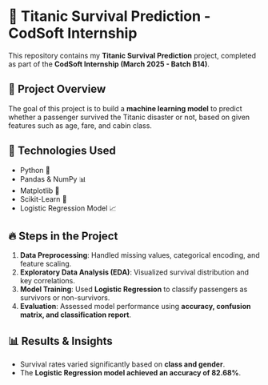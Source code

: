 # 🚢 Titanic Survival Prediction - CodSoft Internship

This repository contains my **Titanic Survival Prediction** project, completed as part of the **CodSoft Internship (March 2025 - Batch B14)**.

## 📌 Project Overview
The goal of this project is to build a **machine learning model** to predict whether a passenger survived the Titanic disaster or not, based on given features such as age, fare, and cabin class.

## 🚀 Technologies Used
- Python 🐍
- Pandas & NumPy 📊
- Matplotlib 🎨
- Scikit-Learn 🤖
- Logistic Regression Model 📈

## 🔥 Steps in the Project
1. **Data Preprocessing**: Handled missing values, categorical encoding, and feature scaling.
2. **Exploratory Data Analysis (EDA)**: Visualized survival distribution and key correlations.
3. **Model Training**: Used **Logistic Regression** to classify passengers as survivors or non-survivors.
4. **Evaluation**: Assessed model performance using **accuracy, confusion matrix, and classification report**.

## 📊 Results & Insights
- Survival rates varied significantly based on **class and gender**.
- The **Logistic Regression model achieved an accuracy of 82.68%**.

